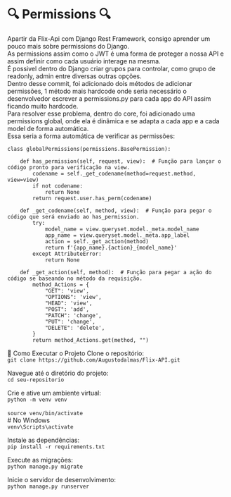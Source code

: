 # 🔍 Permissions 🔍

Apartir da Flix-Api com Django Rest Framework, consigo aprender um pouco mais sobre permissions do Django.<br>
As permissions assim como o JWT é uma forma de proteger a nossa API e assim definir como cada usuário interage na mesma.<br>
É possivel dentro do Django criar grupos para controlar, como grupo de readonly, admin entre diversas outras opções.<br>
Dentro desse commit, foi adicionado dois métodos de adicionar permissões, 1 método mais hardcode onde seria necessário o desenvolvedor escrever a permissions.py para cada app do API assim ficando muito hardcode.<br>
Para resolver esse problema, dentro do core, foi adicionado uma permissions global, onde ela é dinâmica e se adapta a cada app e a cada model de forma automática.<br>
Essa seria a forma automática de verificar as permissões:
```
class globalPermissions(permissions.BasePermission):

    def has_permission(self, request, view):  # Função para lançar o código pronto para verificação na view.
        codename = self._get_codename(method=request.method, view=view)
        if not codename:
            return None
        return request.user.has_perm(codename)

    def _get_codename(self, method, view):  # Função para pegar o código que será enviado ao has_permission.
        try:
            model_name = view.queryset.model._meta.model_name
            app_name = view.queryset.model._meta.app_label
            action = self._get_action(method)
            return f'{app_name}.{action}_{model_name}'
        except AttributeError:
            return None

    def _get_action(self, method):  # Função para pegar a ação do código se baseando no método da requisição.
        method_Actions = {
            "GET": 'view',
            "OPTIONS": 'view',
            "HEAD": 'view',
            "POST": 'add',
            "PATCH": 'change',
            "PUT": 'change',
            "DELETE": 'delete',
        }
        return method_Actions.get(method, "")
```

🚀 Como Executar o Projeto
Clone o repositório:<br>
```git clone https://github.com/Augustodalmas/Flix-API.git```

Navegue até o diretório do projeto:<br>
```cd seu-repositorio```

Crie e ative um ambiente virtual:<br>
```python -m venv venv```<br><br>
```source venv/bin/activate```<br> # No Windows<br> `venv\Scripts\activate`

Instale as dependências:<br>
```pip install -r requirements.txt```

Execute as migrações:<br>
```python manage.py migrate```

Inicie o servidor de desenvolvimento:<br>
```python manage.py runserver```

